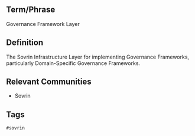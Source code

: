 ## Term/Phrase
Governance Framework Layer

## Definition
The Sovrin Infrastructure Layer for implementing Governance Frameworks, particularly Domain-Specific Governance Frameworks.

## Relevant Communities
* Sovrin

## Tags
```
#sovrin
```
